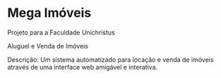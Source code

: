 # Mega Imóveis
Projeto para a Faculdade Unichristus

Aluguel e Venda de Imóveis

Descrição: 
Um sistema automatizado para locação e venda de imóveis através de uma interface web amigável e interativa.
